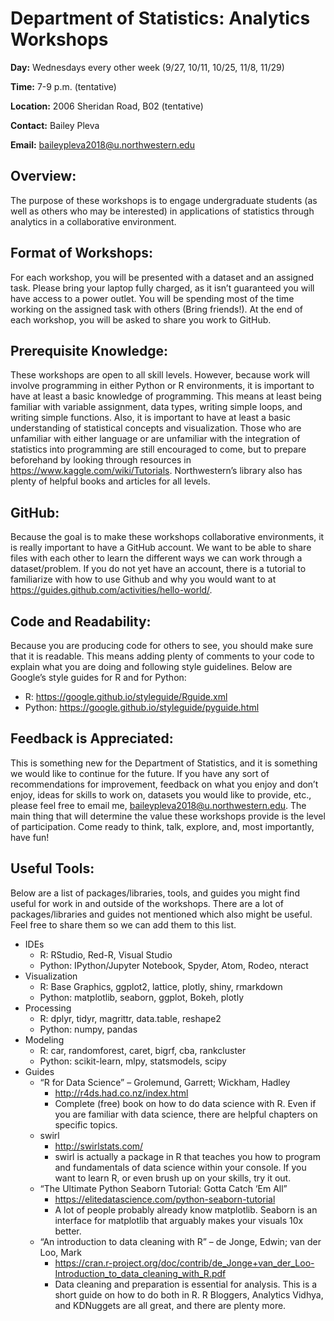 # Department of Statistics: Analytics Workshops

**Day:**  Wednesdays every other week (9/27, 10/11, 10/25, 11/8, 11/29)

**Time:**  7-9 p.m. (tentative)

**Location:**  2006 Sheridan Road, B02 (tentative)

**Contact:**  Bailey Pleva

**Email:**  baileypleva2018@u.northwestern.edu

## **Overview:**
The purpose of these workshops is to engage undergraduate students (as well as others who may be interested)
in applications of statistics through analytics in a collaborative environment.

## **Format of Workshops:**
For each workshop, you will be presented with a dataset and an assigned task. Please bring your laptop fully
charged, as it isn’t guaranteed you will have access to a power outlet. You will be spending most of the time
working on the assigned task with others (Bring friends!). At the end of each workshop, you will be asked to
share you work to GitHub.

## **Prerequisite Knowledge:**
These workshops are open to all skill levels. However, because work will involve programming in either Python
or R environments, it is important to have at least a basic knowledge of programming. This means at least
being familiar with variable assignment, data types, writing simple loops, and writing simple functions. Also,
it is important to have at least a basic understanding of statistical concepts and visualization. Those who are
unfamiliar with either language or are unfamiliar with the integration of statistics into programming are still
encouraged to come, but to prepare beforehand by looking through resources in https://www.kaggle.com/wiki/Tutorials.
Northwestern’s library also has plenty of helpful books and articles for all levels.

## **GitHub:**
Because the goal is to make these workshops collaborative environments, it is really important to have a GitHub
account. We want to be able to share files with each other to learn the different ways we can work through a
dataset/problem. If you do not yet have an account, there is a tutorial to familiarize with how to use Github and why
you would want to at https://guides.github.com/activities/hello-world/.

## **Code and Readability:**
Because you are producing code for others to see, you should make sure that it is readable. This means adding plenty
of comments to your code to explain what you are doing and following style guidelines. Below are Google’s style guides
for R and for Python:
* R:	https://google.github.io/styleguide/Rguide.xml 
* Python:	https://google.github.io/styleguide/pyguide.html 

## **Feedback is Appreciated:**
This is something new for the Department of Statistics, and it is something we would like to continue for the future. If
you have any sort of recommendations for improvement, feedback on what you enjoy and don’t enjoy, ideas for skills to work
on, datasets you would like to provide, etc., please feel free to email me, baileypleva2018@u.northwestern.edu. The main
thing that will determine the value these workshops provide is the level of participation. Come ready to think, talk,
explore, and, most importantly, have fun!

## **Useful Tools:**
Below are a list of packages/libraries, tools, and guides you might find useful for work in and outside of the
workshops. There are a lot of packages/libraries and guides not mentioned which also might be useful. Feel free to share
them so we can add them to this list.
* IDEs
  * R:	RStudio, Red-R, Visual Studio
  * Python:	IPython/Jupyter Notebook, Spyder, Atom, Rodeo, nteract
* Visualization
  * R:	Base Graphics, ggplot2, lattice, plotly, shiny, rmarkdown
  * Python:	matplotlib, seaborn, ggplot, Bokeh, plotly
* Processing
  * R:	dplyr, tidyr, magrittr, data.table, reshape2
  * Python:	numpy, pandas
* Modeling
  * R:	car, randomforest, caret, bigrf, cba, rankcluster
  * Python:	scikit-learn, mlpy, statsmodels, scipy
* Guides
  * “R for Data Science” – Grolemund, Garrett; Wickham, Hadley
    * http://r4ds.had.co.nz/index.html
    * Complete (free) book on how to do data science with R. Even if you are familiar with data science, there are
    helpful chapters on specific topics.
  * swirl
    * http://swirlstats.com/
    * swirl is actually a package in R that teaches you how to program and fundamentals of data science within your
    console. If you want to learn R, or even brush up on your skills, try it out.
  * “The Ultimate Python Seaborn Tutorial: Gotta Catch ‘Em All”
    * https://elitedatascience.com/python-seaborn-tutorial
    * A lot of people probably already know matplotlib. Seaborn is an interface for matplotlib that arguably makes your
    visuals 10x better.
  * “An introduction to data cleaning with R” – de Jonge, Edwin; van der Loo, Mark
    * https://cran.r-project.org/doc/contrib/de_Jonge+van_der_Loo-Introduction_to_data_cleaning_with_R.pdf
    * Data cleaning and preparation is essential for analysis. This is a short guide on how to do both in R. R Bloggers,
    Analytics Vidhya, and KDNuggets are all great, and there are plenty more.
